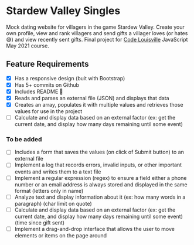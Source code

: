 # Stardew Valley Singles

Mock dating website for villagers in the game Stardew Valley. Create your own profile, view and rank villagers and send gifts a villager loves (or hates :sweat_smile:) and view recently sent gifts. Final project for [Code Louisville](https://www.codelouisville.org/) JavaScript May 2021 course.

## Feature Requirements
- [x] Has a responsive design (buit with Bootstrap)
- [x] Has 5+ commits on Github
- [x] Includes README :eyes:
- [x] Reads and parses an external file (JSON) and displays that data
- [x] Creates an array, populates it with multiple values and retrieves those values for use in the project
- [ ] Calculate and display data based on an external factor (ex: get the current date, and display how many days remaining until some event)
### To be added
- [ ] Includes a form that saves the values (on click of Submit button) to an external file 
- [ ] Implement a log that records errors, invalid inputs, or other important events and writes them to a text file
- [ ] Implement a regular expression (regex) to ensure a field either a phone number or an email address is always stored and displayed in the same format (letters only in name)
- [ ] Analyze text and display information about it (ex: how many words in a paragraph) (char limit on quote)
- [ ] Calculate and display data based on an external factor (ex: get the current date, and display how many days remaining until some event) (time since gift sent)
- [ ] Implement a drag-and-drop interface that allows the user to move elements or items on the page around
